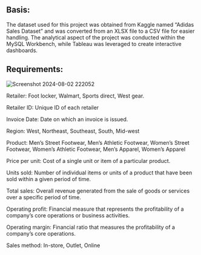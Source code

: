 ## Basis: ##

The dataset used for this project was obtained from Kaggle named “Adidas Sales Dataset” and was converted from an XLSX file to a CSV file for easier handling. The analytical aspect of the project was conducted within the MySQL Workbench, while Tableau was leveraged to create interactive dashboards.

## Requirements: ##

![Screenshot 2024-08-02 222052](https://github.com/user-attachments/assets/fadae7a8-732d-4978-a73a-a9e6654874f4)

Retailer: Foot locker, Walmart, Sports direct, West gear.

Retailer ID: Unique ID of each retailer

Invoice Date: Date on which an invoice is issued.

Region: West, Northeast, Southeast, South, Mid-west

Product: Men’s Street Footwear, Men’s Athletic Footwear, Women’s Street Footwear, Women’s Athletic Footwear, Men’s Apparel, Women’s Apparel

Price per unit: Cost of a single unit or item of a particular product.

Units sold: Number of individual items or units of a product that have been sold within a given period of time.

Total sales: Overall revenue generated from the sale of goods or services over a specific period of time.

Operating profit: Financial measure that represents the profitability of a company’s core operations or business activities.

Operating margin: Financial ratio that measures the profitability of a company’s core operations.

Sales method: In-store, Outlet, Online
